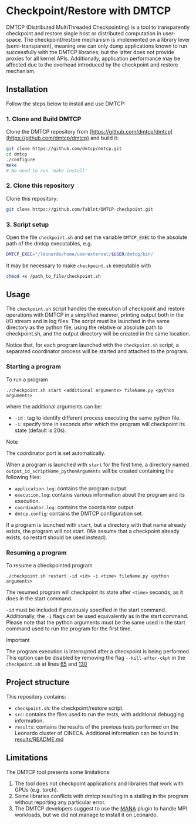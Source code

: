 # Checkpoint/Restore with DMTCP
DMTCP (Distributed MultiThreaded Checkpointing) is a tool to transparently checkpoint and restore single host or distributed computation in user-space. The checkpoint/restore mechanism is implemented on a library lever (semi-transparent), meaning one can only dump applications known to run successfully with the DMTCP libraries, but the latter does not provide proxies for all kernel APIs. Additionally, application performance may be affected due to the overhead introduced by the checkpoint and restore mechanism.


## Installation
Follow the steps below to install and use DMTCP:

### 1. Clone and Build DMTCP

Clone the DMTCP repository from [https://github.com/dmtcp/dmtcp](https://github.com/dmtcp/dmtcp) and build it:

```bash
git clone https://github.com/dmtcp/dmtcp.git
cd dmtcp
./configure
make
# No need to run 'make install'
```
### 2. Clone this repository 
Clone this repository:
```bash
git clone https://github.com/fablnt/DMTCP-checkpoint.git
```
### 3. Script setup 
Open the file ```checkpoint.sh``` and set the variable ```DMTCP_EXEC``` to the absolute path of the dmtcp executables, e.g.
```bash
DMTCP_EXEC="/leonardo/home/userexternal/$USER/dmtcp/bin/
```

It may be necessary to make ```checkpoint.sh``` executable with 
 ```bash
chmod +x /path_to_file/checkpoint.sh
```

## Usage 
The `checkpoint.sh` script handles the execution of checkpoint and restore operations with DMTCP in a simplified manner, printing output both in the I/O stream and in log files. 
The script must be launched in the same directory as the python file, using the relative or absolute path to checkpoint.sh, and the output directory will be created in the same location.

Notice that, for each program launched with the `checkpoint.sh` script, a separated coordinator process will be started and attached to the program. 

### Starting a program
To run a program

```
./checkpoint.sh start <additional arguments> fileName.py <python arguments>
```
where the additional arguments can be:
- ```-id``` : tag to identify different process executing the same python file.
- ```-i```: specify time in seconds after which the program will checkpoint its state (default is 20s).


> [!NOTE]
> The coordinator port is set automatically.

When a program is launched with ```start``` for the first time, a directory named ```output_id_scriptName_pythonArguments``` will be created containing the following files:
- ```application.log```: contains the program output.
- ```execution.log```: contains various information about the program and its execution.
- ```coordinator.log```: contains the coordaintor output.
- ```dmtcp.config```: contains the DMTCP configuration set.

If a program is launched with ```start```, but a directory with that name already exists, the program will not start. (We assume that a checkpoint already exists, so restart should be used instead).


### Resuming a program
To resume a checkpointed program

```
./checkpoint.sh restart -id <id> -i <time> fileName.py <python arguments>
```
The resumed program will checkpoint its state after ```<time>``` seconds, as it does in the start command.


```-id``` must be included if previously specified in the start command. Additionally, the ```-i``` flags can be used equivalently as in the start command.
Please note that the python arguments must be the same used in the start command used to run the program for the first time. 

>[!IMPORTANT]
> The program execution is interrupted after a checkpoint is being performed. This option can be disabled by removing the flag ```--kill-after-ckpt``` in the ```checkpoint.sh``` at lines
>[65](https://github.com/fablnt/DMTCP-checkpoint/blob/fd760b676d6f5ab8be89e17e41604920424e7aaf/checkpoint.sh#L65) and [130](https://github.com/fablnt/DMTCP-checkpoint/blob/fd760b676d6f5ab8be89e17e41604920424e7aaf/checkpoint.sh#L130)


## Project structure
This repository contains:

- ```checkpoint.sh```: the checkpoint/restore script.
- ```src```: contains the files used to run the tests, with additional debugging information.
- ```results```: contains the results of the previous tests performed on the Leonardo cluster of CINECA. Additional information can be found in [results/README.md](https://github.com/fablnt/DMTCP-checkpoint/blob/master/results/README.md)


## Limitations
The DMTCP tool presents some limitations:

1) The tool does not checkpoint applications and libraries that work with GPUs (e.g. torch).
2) Some libraries conflicts with dmtcp resulting in a stalling in the program without reporting any particular error.
4) The DMTCP developers suggest to use the [MANA](https://mana-doc.readthedocs.io/en/latest/) plugin to handle MPI workloads, but we did not manage to install it on Leonardo. 
